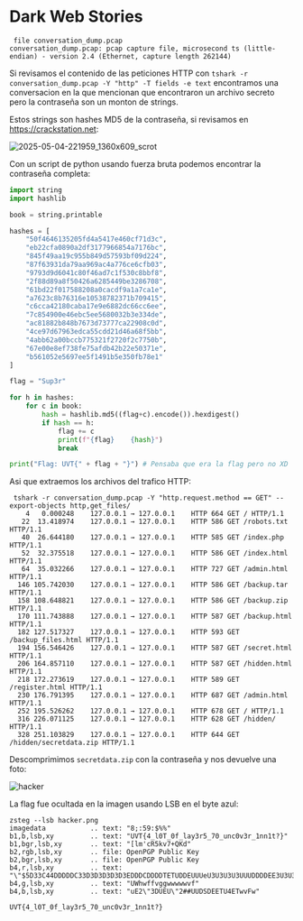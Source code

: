 # Dark Web Stories

```
 file conversation_dump.pcap
conversation_dump.pcap: pcap capture file, microsecond ts (little-endian) - version 2.4 (Ethernet, capture length 262144)
```

Si revisamos el contenido de las peticiones HTTP con `tshark -r conversation_dump.pcap -Y "http" -T fields -e text` encontramos una conversacion en la que mencionan que encontraron un archivo secreto pero la contraseña son un monton de strings.

Estos strings son hashes MD5 de la contraseña, si revisamos en https://crackstation.net:

![2025-05-04-221959_1360x609_scrot](https://github.com/user-attachments/assets/aa7028fa-83f0-419f-97d5-6238394ef507)


Con un script de python usando fuerza bruta podemos encontrar la contraseña completa:
```python
import string
import hashlib

book = string.printable

hashes = [
    "50f4646135205fd4a5417e460cf71d3c",
    "eb22cfa0890a2df3177966854a7176bc",
    "845f49aa19c955b849d57593bf09d224",
    "87f63931da79aa969ac4a776ce6cfb03",
    "9793d9d6041c80f46ad7c1f530c8bbf8",
    "2f88d89a8f50426a6285449be3286708",
    "61bd22f017588208a0cacdf9a1a7ca1e",
    "a7623c8b76316e10538782371b709415",
    "c6cca42180caba17e9e6882dc66cc6ee",
    "7c854900e46ebc5ee5680032b3e334de",
    "ac81882b848b7673d73777ca22908c0d",
    "4ce97d67963edca55cdd21d46a68f5bb",
    "4abb62a00bccb775321f2720f2c7750b",
    "67e00e8ef738fe75afdb42b22e50371e",
    "b561052e5697ee5f1491b5e350fb78e1"
]

flag = "Sup3r"

for h in hashes:
    for c in book:
        hash = hashlib.md5((flag+c).encode()).hexdigest()
        if hash == h:
            flag += c
            print(f"{flag}    {hash}")
            break

print("Flag: UVT{" + flag + "}") # Pensaba que era la flag pero no XD
```

Asi que extraemos los archivos del trafico HTTP:
```
 tshark -r conversation_dump.pcap -Y "http.request.method == GET" --export-objects http,get_files/
    4   0.000248    127.0.0.1 → 127.0.0.1    HTTP 664 GET / HTTP/1.1
   22  13.418974    127.0.0.1 → 127.0.0.1    HTTP 586 GET /robots.txt HTTP/1.1
   40  26.644180    127.0.0.1 → 127.0.0.1    HTTP 585 GET /index.php HTTP/1.1
   52  32.375518    127.0.0.1 → 127.0.0.1    HTTP 586 GET /index.html HTTP/1.1
   64  35.032266    127.0.0.1 → 127.0.0.1    HTTP 727 GET /admin.html HTTP/1.1
  146 105.742030    127.0.0.1 → 127.0.0.1    HTTP 586 GET /backup.tar HTTP/1.1
  158 108.648821    127.0.0.1 → 127.0.0.1    HTTP 586 GET /backup.zip HTTP/1.1
  170 111.743888    127.0.0.1 → 127.0.0.1    HTTP 587 GET /backup.html HTTP/1.1
  182 127.517327    127.0.0.1 → 127.0.0.1    HTTP 593 GET /backup_files.html HTTP/1.1
  194 156.546426    127.0.0.1 → 127.0.0.1    HTTP 587 GET /secret.html HTTP/1.1
  206 164.857110    127.0.0.1 → 127.0.0.1    HTTP 587 GET /hidden.html HTTP/1.1
  218 172.273619    127.0.0.1 → 127.0.0.1    HTTP 589 GET /register.html HTTP/1.1
  230 176.791395    127.0.0.1 → 127.0.0.1    HTTP 687 GET /admin.html HTTP/1.1
  252 195.526262    127.0.0.1 → 127.0.0.1    HTTP 678 GET / HTTP/1.1
  316 226.071125    127.0.0.1 → 127.0.0.1    HTTP 628 GET /hidden/ HTTP/1.1
  328 251.103829    127.0.0.1 → 127.0.0.1    HTTP 644 GET /hidden/secretdata.zip HTTP/1.1
```

Descomprimimos `secretdata.zip` con la contraseña y nos devuelve una foto:

![hacker](https://github.com/user-attachments/assets/194dd1ff-2405-4090-89fb-e508243b5c72)

La flag fue ocultada en la imagen usando LSB en el byte azul:
```
zsteg --lsb hacker.png
imagedata           .. text: "8;:59:$%%"
b1,b,lsb,xy         .. text: "UVT{4_l0T_0f_lay3r5_70_unc0v3r_1nn1t?}"
b1,bgr,lsb,xy       .. text: "[lm'cR5kv7+QKd"
b2,rgb,lsb,xy       .. file: OpenPGP Public Key
b2,bgr,lsb,xy       .. file: OpenPGP Public Key
b4,r,lsb,xy         .. text: "\"$5D33C44DDDDDC33D3D3D3D3D3EDDDCDDDDTETUDDEUUUeU3U3U3U3UUUDDDDEE3U3U3U33\"U3U3U2#253CB334DDDDDDDDDEh"
b4,g,lsb,xy         .. text: "UWhwffvggwwwwwvf"
b4,b,lsb,xy         .. text: "uE2\"3DUEU\"2##UUDSDEETU4ETwvFw"
```

`UVT{4_l0T_0f_lay3r5_70_unc0v3r_1nn1t?}`

